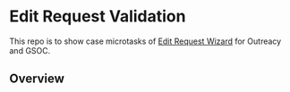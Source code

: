 # Edit Request Validation

This repo is to show case microtasks of [Edit Request Wizard]() for Outreacy and GSOC.

## Overview 